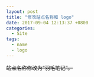 ```yaml
---
layout: post
title: "修改站点名称和 logo"
date: 2017-09-04 12:13:37 +0800
categories:
  - Site
tags:
  - name
  - logo
---
```


~~站点名称修改为“羽毛笔记”。~~

